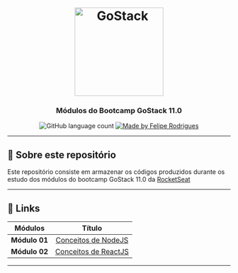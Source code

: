 <h1 align="center">
    <img alt="GoStack" src="https://rocketseat-cdn.s3-sa-east-1.amazonaws.com/bootcamp-header.png" width="200px" />
</h1>

<h3 align="center">
   Módulos do Bootcamp GoStack 11.0
</h3>

<p align="center">
  <img alt="GitHub language count" src="https://img.shields.io/github/languages/count/felipersdf/GoStack11?color=%2304D361">

  <a href="https://github.com/felipersdf">
    <img alt="Made by Felipe Rodrigues" src="https://img.shields.io/badge/made%20by-Felipe Rodrigues-%2304D361">
  </a>

</p>

---

## :rocket: Sobre este repositório
Este repositório consiste em armazenar os códigos produzidos durante os estudo dos módulos do bootcamp GoStack 11.0 da [RocketSeat](http://www.rocketseat.com.br) 

---

## :paperclip: Links 
<div align="center" >

|    Módulos    |  Título  |
|:-------------:|:---------:|
| **Módulo 01** | [Conceitos de NodeJS](https://github.com/felipersdf/GoStack11/tree/master/backend) |
| **Módulo 02** | [Conceitos de ReactJS](https://github.com/felipersdf/GoStack11/tree/master/frontend) |

</div>

------
<!-- 

| **Módulo 03** | []() |
| **Módulo 04** | []() |
| **Módulo 05** | []() |
| **Módulo 06** | []() |
| **Módulo 07** | []() |
| **Módulo 08** | []() |
| **Módulo 09** | []() |
| **Módulo 10** | []() | -->